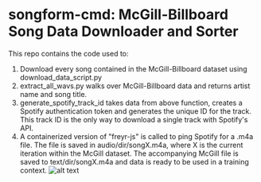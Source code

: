 # songform-cmd: McGill-Billboard Song Data Downloader and Sorter

This repo contains the code used to:
1. Download every song contained in the McGill-Billboard dataset using download_data_script.py
2. extract_all_wavs.py walks over McGill-Billboard data and returns artist name and song title.
3. generate_spotify_track_id takes data from above function, creates a Spotify authentication token and generates the unique ID for the track. This track ID is the only way to download a single track with Spotify's API.
4. A containerized version of "freyr-js" is called to ping Spotify for a .m4a file. The file is saved in audio/dir/songX.m4a, where X is the current iteration within the McGill dataset. The accompanying McGill file is saved to text/dir/songX.m4a and data is ready to be used in a training context.
![alt text](https://github.com/samuelcphillips/songform-cmd/blob/main/data/chart.png?raw=true)
